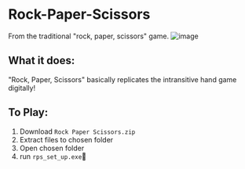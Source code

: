 # Rock-Paper-Scissors
From the traditional "rock, paper, scissors" game.
![image](https://github.com/luckyst4rdolph1n/Rock-Paper-Scissors/assets/76085005/d1872ae1-1872-4eae-af8d-13cabeb6abc5)
## What it does:
"Rock, Paper, Scissors" basically replicates the intransitive hand game digitally!
## To Play:
1. Download `Rock Paper Scissors.zip`
2. Extract files to chosen folder
3. Open chosen folder
4. run `rps_set_up.exe`🎉

